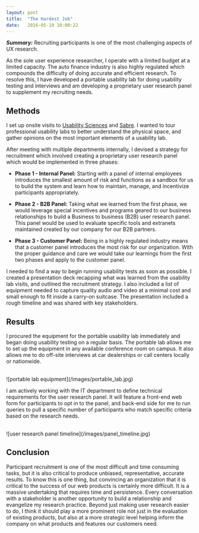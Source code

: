 ```yaml
---
layout: post
title:  "The Hardest Job"
date:   2016-05-10 10:00:22
---
```


***Summary:*** Recruiting participants is one of the most challenging aspects of UX research. 

As the sole user experience researcher, I operate with a limited budget at a limited capacity. The auto finance industry is also highly regulated which compounds the difficulty of doing accurate and efficient research. To resolve this, I have developed a portable usability lab for doing usability testing and interviews and am developing a proprietary user research panel to supplement my recruiting needs. 


Methods
-------

I set up onsite visits to [Usability Sciences](http://www.usabilitysciences.com/) and [Sabre](https://www.sabre.com/). I wanted to tour professional usability labs to better understand the physical space, and gather opinions on the most important elements of a usability lab. 

After meeting with multiple departments internally, I devised a strategy for recruitment which involved creating a proprietary user research panel which would be implemented in three phases:

+ **Phase 1 - Internal Panel:** Starting with a panel of internal employees introduces the smallest amount of risk and functions as a sandbox for us to build the system and learn how to maintain, manage, and incentivize participants appropriately.

+ **Phase 2 -  B2B Panel:** Taking what we learned from the first phase, we would leverage special incentives and programs geared to our business relationships to build a Business to business (B2B) user research panel. This panel would be used to evaluate specific tools and extranets maintained created by our company for our B2B partners.

+ **Phase 3 - Customer Panel:** Being in a highly regulated industry means that a customer panel introduces the most risk for our organization. With the proper guidance and care we would take our learnings from the first two phases and apply to the customer panel. 

I needed to find a way to begin running usability tests as soon as possible. I created a presentation deck recapping what was learned from the usability lab visits, and outlined the recruitment strategy.  I also included a list of equipment needed to capture quality audio and video at a minimal cost and small enough to fit inside a carry-on suitcase. The presentation included a rough timeline and was shared with key stakeholders.

Results
-------

I procured the equipment for the portable usability lab immediately and began doing usability testing on a regular basis. The portable lab allows me to set up the equipment in any available conference room on campus. It also allows me to do off-site interviews at car dealerships or call centers locally or nationwide. 

<br>
![portable lab equipment](/images/portable_lab.jpg)
<br>

I am actively working with the IT department to define technical requirements for the user research panel. It will feature a front-end web form for participants to opt in to the panel, and  back-end side for me to run queries to pull a specific number of participants who match specific criteria based on the research needs.

<br>
![user research panel timeline](/images/panel_timeline.jpg)
<br>

Conclusion
----------

Participant recruitment is one of the most difficult and time consuming tasks, but it is also critical to produce unbiased, representative, accurate results. To know this is one thing, but convincing an organization that it is critical to the success of our web products is certainly more difficult. It is a massive undertaking that requires time and persistence. Every conversation with a stakeholder is another opportunity to build a relationship and evangelize my research practice. Beyond just making user research easier to do, I think it should play a more prominent role not just in the evaluation of existing products, but also at a more strategic level helping inform the company on what products and features our customers need.